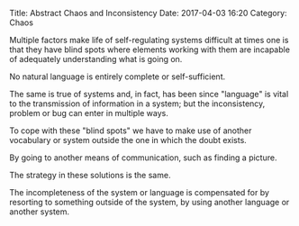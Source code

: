 Title: Abstract Chaos and Inconsistency
Date: 2017-04-03 16:20
Category: Chaos

Multiple factors make life of self-regulating systems difficult at times one is that they have blind spots where elements working with them are incapable of adequately understanding what is going on.

No natural language is entirely complete or self-sufficient.

The same is true of systems and, in fact, has been since "language" is vital to the transmission of information in a system; but the inconsistency, problem or bug can enter in multiple ways.

To cope with these "blind spots" we have to make use of another vocabulary or system outside the one in which the doubt exists.

By going to another means of communication, such as finding a picture.

The strategy in 	these solutions is the same.

The incompleteness of the system or language is compensated for by resorting to something outside of the system, by using another language or another system.